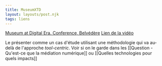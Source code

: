 ```yaml
---
title: MuseumXTD
layout: layouts/post.njk
tags: liens
---
```


[Museum at Digital Era. Conference, Belvédère](https://www.belvedere.at/digitalmuseum2022)
[Lien de la vidéo](https://youtu.be/_-kcKxJCZPw) 

Le présenter comme un cas d'étude utilisant une méthodologie qui va au-delà de l'approche *tool-centric*. 
Voir si on le garde dans les [[Question - Qu'est-ce que la médiation numérique]] ou [[Quelles technologies pour quels impacts]]